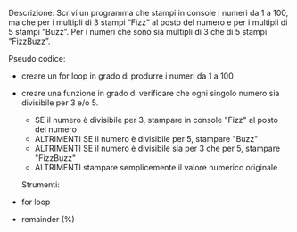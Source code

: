   Descrizione:
Scrivi un programma che stampi in console i numeri da 1 a 100, ma che per i multipli di 3 stampi “Fizz” al posto del numero e per i multipli di 5 stampi “Buzz”. Per i numeri che sono sia multipli di 3 che di 5 stampi “FizzBuzz”.

  Pseudo codice:
- creare un for loop in grado di produrre i numeri da 1 a 100
- creare una funzione in grado di verificare che ogni singolo numero sia divisibile per 3 e/o 5.
  - SE il numero è divisibile per 3, stampare in console "Fizz" al posto del numero
  - ALTRIMENTI SE il numero è divisibile per 5, stampare "Buzz"
  - ALTRIMENTI SE il numero è divisibile sia per 3 che per 5, stampare "FizzBuzz"
  - ALTRIMENTI stampare semplicemente il valore numerico originale

  Strumenti:
- for loop
- remainder (%)

